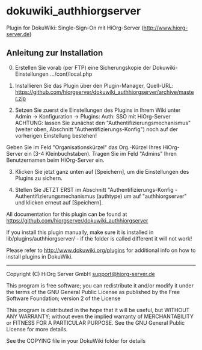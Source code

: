 dokuwiki_authhiorgserver
========================

Plugin for DokuWiki: Single-Sign-On mit HiOrg-Server (http://www.hiorg-server.de)

Anleitung zur Installation
--------------------------

0) Erstellen Sie vorab (per FTP) eine Sicherungskopie der Dokuwiki-Einstellungen
  .../conf/local.php

1) Installieren Sie das Plugin über den Plugin-Manager, Quell-URL: 
  https://github.com/hiorgserver/dokuwiki_authhiorgserver/archive/master.zip

2) Setzen Sie zuerst die Einstellungen des Plugins in Ihrem Wiki unter
  Admin -> Konfiguration -> Plugins: Auth: SSO mit HiOrg-Server
  ACHTUNG: lassen Sie zunächst den "Authentifizierungsmechanismus" (weiter oben, Abschnitt "Authentifizierungs-Konfig") noch auf der vorherigen Einstellung bestehen!

  Geben Sie im Feld "Organisationskürzel" das Org.-Kürzel Ihres HiOrg-Server ein (3-4 Kleinbuchstaben). Tragen Sie im Feld "Admins" Ihren Benutzernamen beim HiOrg-Server ein.

3) Klicken Sie jetzt ganz unten auf [Speichern], um die Einstellungen des Plugins zu sichern.

4) Stellen Sie JETZT ERST im Abschnitt "Authentifizierungs-Konfig - Authentifizierungsmechanismus (authtype) um auf "authhiorgserver" und klicken erneut auf [Speichern].


All documentation for this plugin can be found at
https://github.com/hiorgserver/dokuwiki_authhiorgserver

If you install this plugin manually, make sure it is installed in
lib/plugins/authhiorgserver/ - if the folder is called different it
will not work!

Please refer to http://www.dokuwiki.org/plugins for additional info
on how to install plugins in DokuWiki.

----
Copyright (C) HiOrg Server GmbH <support@hiorg-server.de>

This program is free software; you can redistribute it and/or modify
it under the terms of the GNU General Public License as published by
the Free Software Foundation; version 2 of the License

This program is distributed in the hope that it will be useful,
but WITHOUT ANY WARRANTY; without even the implied warranty of
MERCHANTABILITY or FITNESS FOR A PARTICULAR PURPOSE.  See the
GNU General Public License for more details.

See the COPYING file in your DokuWiki folder for details

